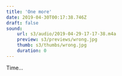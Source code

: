 ```yaml
---
title: 'One more'
date: 2019-04-30T00:17:38.746Z
draft: false
sound:
    url: s3/audio/2019-04-29-17-17-38.m4a
    preview: s3/previews/wrong.jpg
    thumb: s3/thumbs/wrong.jpg
    duration: 0
---
```


Time...